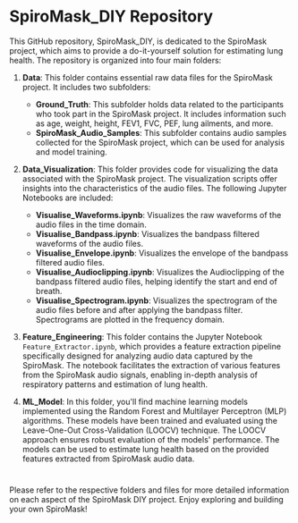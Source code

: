 # SpiroMask_DIY Repository

This GitHub repository, SpiroMask_DIY, is dedicated to the SpiroMask project, which aims to provide a do-it-yourself solution for estimating lung health. The repository is organized into four main folders:

1. **Data**: This folder contains essential raw data files for the SpiroMask project. It includes two subfolders:
   - **Ground_Truth**: This subfolder holds data related to the participants who took part in the SpiroMask project. It includes information such as age, weight, height, FEV1, FVC, PEF, lung ailments, and more.
   - **SpiroMask_Audio_Samples**: This subfolder contains audio samples collected for the SpiroMask project, which can be used for analysis and model training.

2. **Data_Visualization**: This folder provides code for visualizing the data associated with the SpiroMask project. The visualization scripts offer insights into the characteristics of the audio files. The following Jupyter Notebooks are included:
   - **Visualise_Waveforms.ipynb**: Visualizes the raw waveforms of the audio files in the time domain.
   - **Visualise_Bandpass.ipynb**: Visualizes the bandpass filtered waveforms of the audio files.
   - **Visualise_Envelope.ipynb**: Visualizes the envelope of the bandpass filtered audio files.
   - **Visualise_Audioclipping.ipynb**: Visualizes the Audioclipping of the bandpass filtered audio files, helping identify the start and end of breath.
   - **Visualise_Spectrogram.ipynb**: Visualizes the spectrogram of the audio files before and after applying the bandpass filter. Spectrograms are plotted in the frequency domain.

3. **Feature_Engineering**: This folder contains the Jupyter Notebook `Feature_Extractor.ipynb`, which provides a feature extraction pipeline specifically designed for analyzing audio data captured by the SpiroMask. The notebook facilitates the extraction of various features from the SpiroMask audio signals, enabling in-depth analysis of respiratory patterns and estimation of lung health.

4. **ML_Model**: In this folder, you'll find machine learning models implemented using the Random Forest and Multilayer Perceptron (MLP) algorithms. These models have been trained and evaluated using the Leave-One-Out Cross-Validation (LOOCV) technique. The LOOCV approach ensures robust evaluation of the models' performance. The models can be used to estimate lung health based on the provided features extracted from SpiroMask audio data.

#

Please refer to the respective folders and files for more detailed information on each aspect of the SpiroMask DIY project. Enjoy exploring and building your own SpiroMask!

#